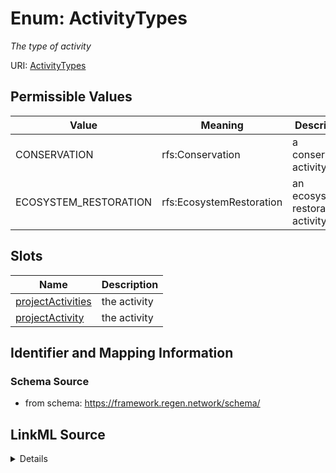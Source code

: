 # Enum: ActivityTypes




_The type of activity_



URI: [ActivityTypes](ActivityTypes.md)

## Permissible Values

| Value | Meaning | Description |
| --- | --- | --- |
| CONSERVATION | rfs:Conservation | a conservation activity |
| ECOSYSTEM_RESTORATION | rfs:EcosystemRestoration | an ecosystem restoration activity |




## Slots

| Name | Description |
| ---  | --- |
| [projectActivities](projectActivities.md) | the activity |
| [projectActivity](projectActivity.md) | the activity |






## Identifier and Mapping Information







### Schema Source


* from schema: https://framework.regen.network/schema/




## LinkML Source

<details>
```yaml
name: ActivityTypes
description: The type of activity
from_schema: https://framework.regen.network/schema/
rank: 1000
permissible_values:
  CONSERVATION:
    text: CONSERVATION
    description: a conservation activity
    meaning: rfs:Conservation
  ECOSYSTEM_RESTORATION:
    text: ECOSYSTEM_RESTORATION
    description: an ecosystem restoration activity
    meaning: rfs:EcosystemRestoration

```
</details>
